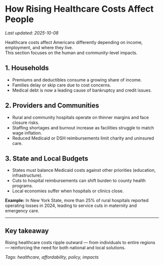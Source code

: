 # How Rising Healthcare Costs Affect People
_Last updated: 2025-10-08_

Healthcare costs affect Americans differently depending on income, employment, and where they live.  
This section focuses on the human and community-level impacts.

## 1. Households
- Premiums and deductibles consume a growing share of income.  
- Families delay or skip care due to cost concerns.  
- Medical debt is now a leading cause of bankruptcy and credit issues.  

## 2. Providers and Communities
- Rural and community hospitals operate on thinner margins and face closure risks.  
- Staffing shortages and burnout increase as facilities struggle to match wage inflation.  
- Reduced Medicaid or DSH reimbursements limit charity and uninsured care.  

## 3. State and Local Budgets
- States must balance Medicaid costs against other priorities (education, infrastructure).  
- Cuts to hospital reimbursements can shift burden to county health programs.  
- Local economies suffer when hospitals or clinics close.  

**Example:**
In New York State, more than 25% of rural hospitals reported operating losses in 2024, leading to service cuts in maternity and emergency care.

---

## Key takeaway
Rising healthcare costs ripple outward — from individuals to entire regions — reinforcing the need for both national and local solutions.

_Tags: healthcare, affordability, policy, impacts_
